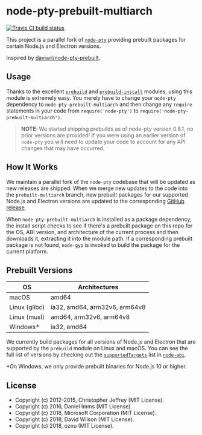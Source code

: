 # node-pty-prebuilt-multiarch

[![Travis CI build status](https://travis-ci.org/oznu/node-pty-prebuilt-multiarch.svg)](https://travis-ci.org/oznu/node-pty-prebuilt-multiarch)

This project is a parallel fork of [`node-pty`](https://github.com/Microsoft/node-pty)
providing prebuilt packages for certain Node.js and Electron versions.

Inspired by [daviwil/node-pty-prebuilt](https://github.com/daviwil/node-pty-prebuilt).

## Usage

Thanks to the excellent [`prebuild`](https://github.com/prebuild/prebuild) and
[`prebuild-install`](https://github.com/prebuild/prebuild) modules, using this module
is extremely easy.  You merely have to change your `node-pty` dependency to
`node-pty-prebuilt-multiarch` and then change any `require` statements in your code from
`require('node-pty')` to `require('node-pty-prebuilt-multiarch')`.

> **NOTE**: We started shipping prebuilds as of node-pty version 0.8.1, no prior versions
> are provided!  If you were using an earlier version of `node-pty` you will need
> to update your code to account for any API changes that may have occurred.

## How It Works

We maintain a parallel fork of the `node-pty` codebase that will be updated as new
releases are shipped.  When we merge new updates to the code into the `prebuilt-multiarch`
branch, new prebuilt packages for our supported Node.js and Electron versions
are updated to the corresponding [GitHub release](https://github.com/oznu/node-pty-prebuilt-multiarch/releases).

When `node-pty-prebuilt-multiarch` is installed as a package dependency, the install script
checks to see if there's a prebuilt package on this repo for the OS, ABI version,
and architecture of the current process and then downloads it, extracting it into
the module path.  If a corresponding prebuilt package is not found, `node-gyp`
is invoked to build the package for the current platform.

## Prebuilt Versions

| OS              | Architectures                 |
| --------------- |-------------------------------|
| macOS           | amd64                         |
| Linux (glibc)   | ia32, amd64, arm32v6, arm64v8 |
| Linux (musl)    | amd64, arm32v6, arm64v8       |
| Windows*        | ia32, amd64                   |

We currently build packages for all versions of Node.js and Electron that are supported by the `prebuild` module on Linux and macOS. You can see the full list of versions by checking out the [`supportedTargets`](https://github.com/lgeiger/node-abi/blob/master/index.js#L51) list in [`node-abi`](https://github.com/lgeiger/node-abi/blob/master/index.js#L51).

*On Windows, we only provide prebuilt binaries for Node.js 10 or higher.

## License

* Copyright (c) 2012-2015, Christopher Jeffrey (MIT License).
* Copyright (c) 2016, Daniel Imms (MIT License).
* Copyright (c) 2018, Microsoft Corporation (MIT License).
* Copyright (c) 2018, David Wilson (MIT License).
* Copyright (c) 2018, oznu (MIT License).